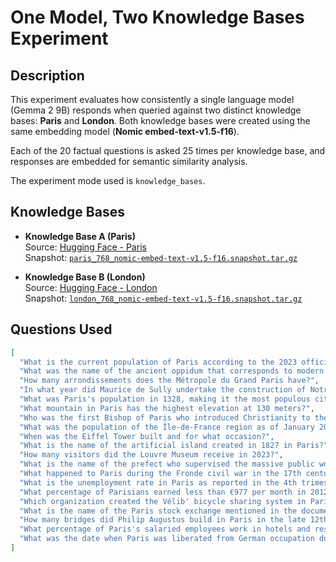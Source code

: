 # One Model, Two Knowledge Bases Experiment

## Description

This experiment evaluates how consistently a single language model (Gemma 2 9B) responds when queried against two distinct knowledge bases: **Paris** and **London**. Both knowledge bases were created using the same embedding model (**Nomic embed-text-v1.5-f16**).

Each of the 20 factual questions is asked 25 times per knowledge base, and responses are embedded for semantic similarity analysis.

The experiment mode used is `knowledge_bases`.

## Knowledge Bases

- **Knowledge Base A (Paris)**  
  Source: [Hugging Face - Paris](https://huggingface.co/datasets/gaianet/paris)  
  Snapshot: [`paris_768_nomic-embed-text-v1.5-f16.snapshot.tar.gz`](https://huggingface.co/datasets/gaianet/paris/blob/main/paris_768_nomic-embed-text-v1.5-f16.snapshot.tar.gz)

- **Knowledge Base B (London)**  
  Source: [Hugging Face - London](https://huggingface.co/datasets/gaianet/london)  
  Snapshot: [`london_768_nomic-embed-text-v1.5-f16.snapshot.tar.gz`](https://huggingface.co/datasets/gaianet/london/blob/main/london_768_nomic-embed-text-v1.5-f16.snapshot.tar.gz)

## Questions Used

```json
[
  "What is the current population of Paris according to the 2023 official estimate?",
  "What was the name of the ancient oppidum that corresponds to modern Paris, as mentioned by Julius Caesar?",
  "How many arrondissements does the Métropole du Grand Paris have?",
  "In what year did Maurice de Sully undertake the construction of Notre Dame Cathedral?",
  "What was Paris's population in 1328, making it the most populous city in Europe at that time?",
  "What mountain in Paris has the highest elevation at 130 meters?",
  "Who was the first Bishop of Paris who introduced Christianity to the city in the 3rd century AD?",
  "What was the population of the Île-de-France region as of January 2023?",
  "When was the Eiffel Tower built and for what occasion?",
  "What is the name of the artificial island created in 1827 in Paris?",
  "How many visitors did the Louvre Museum receive in 2023?",
  "What is the name of the prefect who supervised the massive public works project that rebuilt Paris between 1853 and 1870?",
  "What happened to Paris during the Fronde civil war in the 17th century?",
  "What is the unemployment rate in Paris as reported in the 4th trimester of 2021?",
  "What percentage of Parisians earned less than €977 per month in 2012, according to the text?",
  "Which organization created the Vélib' bicycle sharing system in Paris and in what year?",
  "What is the name of the Paris stock exchange mentioned in the document?",
  "How many bridges did Philip Augustus build in Paris in the late 12th century?",
  "What percentage of Paris's salaried employees work in hotels and restaurants according to the document?",
  "What was the date when Paris was liberated from German occupation during World War II?"
]
